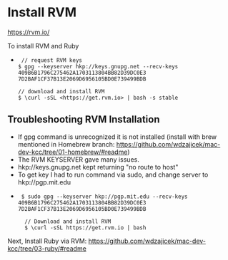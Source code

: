 # Install RVM

<https://rvm.io/>

To install RVM and Ruby
  -      // request RVM keys
        $ gpg --keyserver hkp://keys.gnupg.net --recv-keys 409B6B1796C275462A1703113804BB82D39DC0E3 7D2BAF1CF37B13E2069D6956105BD0E739499BDB

        // download and install RVM
        $ \curl -sSL <https://get.rvm.io> | bash -s stable

## Troubleshooting RVM Installation

  - If gpg command is unrecognized it is not installed (install with brew mentioned in Homebrew branch: <https://github.com/wdzajicek/mac-dev-kcc/tree/01-homebrew/#readme>)
  - The RVM KEYSERVER gave many issues.
  - hkp://keys.gnupg.net kept returning "no route to host"
  - To get key I had to run command via sudo, and change server to hkp://pgp.mit.edu
  -      $ sudo gpg --keyserver hkp://pgp.mit.edu --recv-keys 409B6B1796C275462A1703113804BB82D39DC0E3 7D2BAF1CF37B13E2069D6956105BD0E739499BDB

          // Download and install RVM
          $ \curl -sSL https://get.rvm.io | bash

Next, Install Ruby via RVM: <https://github.com/wdzajicek/mac-dev-kcc/tree/03-ruby/#readme>
